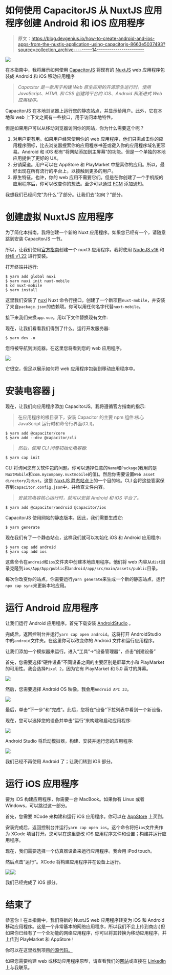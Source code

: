 # 如何使用 CapacitorJS 从 NuxtJS 应用程序创建 Android 和 iOS 应用程序

> 原文：<https://blog.devgenius.io/how-to-create-android-and-ios-apps-from-the-nuxtjs-application-using-capacitorjs-8663e5037493?source=collection_archive---------14----------------------->

![](img/4b4e8b8d4356385aca3888e5710e96ee.png)

在本指南中，我将展示如何使用 [CapacitorJS](https://capacitorjs.com/) 将现有的 [NuxtJS](https://v3.nuxtjs.org/) web 应用程序包装成 Android 和 iOS 移动应用程序

> *Capacitor 是一款用于构建 Web 原生应用的开源原生运行时。使用 JavaScript、HTML 和 CSS 创建跨平台的 iOS、Android 和渐进式 Web 应用程序。*

CapacitorJS 在本地浏览器上运行您的静态站点，并显示给用户。此外，它在本地和 web 上下文之间有一些接口，用于访问本地特性。

但是如果用户可以从移动浏览器访问你的网站，你为什么需要这个呢？

1.  对用户更有用。如果用户经常使用你的 web 应用程序，他们只需点击你的应用程序图标，比去浏览器搜索你的应用程序书签或键入你的应用程序域名更容易。Android 和 iOS 都有“将网站添加到主屏幕”的功能。但是一个单独的本地应用提供了更好的 UX。
2.  分销渠道。用户可以在 AppStore 和 PlayMarket 中搜索你的应用。所以，最好出现在所有流行的平台上，以接触到更多的用户。
3.  原生特征。也许，你的 web 应用不需要它们。但是在你创建了一个手机版的应用程序后，你可以改变你的想法。至少可以通过 [FCM](https://firebase.google.com/docs/cloud-messaging) 添加通知。

我想我们已经问完“为什么”了部分。让我们去“如何？”部分。

# 创建虚拟 NuxtJS 应用程序

为了简化本指南，我将创建一个新的 Nuxt 应用程序。如果您已经有一个，请随意跳到安装 CapacitorJS 一节。

所以，让我们使用[官方指南](https://v3.nuxtjs.org/getting-started/quick-start/)创建一个 nuxt3 应用程序。我将使用 [NodeJS v16](https://nodejs.org/) 和[纱线 v1.22](https://yarnpkg.com/) 进行安装。

打开终端并运行:

```
$ yarn add global nuxi
$ yarn nuxi init nuxt-mobile
$ cd nuxt-mobile
$ yarn install
```

这里我们安装了 [nuxi](https://www.npmjs.com/package/nuxi) Nuxt 命令行接口，创建了一个新项目`nuxt-mobile`，并安装了来自`package.json`的依赖项。你可以用任何名字代替`nuxt-mobile`。

接下来我们来换`app.vue`。用以下文件替换现有文件:

现在，让我们看看我们得到了什么。运行开发服务器:

```
$ yarn dev -o
```

您将被导航到浏览器。在这里您将看到您的 web 应用程序。

![](img/8182b9185c88bd75652f81605e5ca294.png)

它很空，但足以展示如何将 web 应用程序包装到移动应用程序中。

# 安装电容器 j

现在，让我们向应用程序添加 CapacitorJS。我将遵循官方指南的指示:

> 在应用程序的根目录下，安装 Capacitor 的主要 npm 组件:核心 JavaScript 运行时和命令行界面(CLI)。

```
$ yarn add @capacitor/core
$ yarn add --dev @capacitor/cli
```

> *然后，使用 CLI 问卷初始化电容器:*

```
$ yarn cap init
```

CLI 将询问您有关软件包的问题。你可以选择任意的`Name`和`Package`(我用的是`NuxtMobile`和`com.mycompany.nuxtmobile`的值)。然后你需要设置`Web asset directory`为`dist`。这是 [NuxtJS 静态站点](https://nuxtjs.org/docs/concepts/static-site-generation/)上的一个目的地。CLI 会将这些答案保存到`capacitor.config.json`中，并检查文件内容。

> *安装完电容核心运行时，就可以安装 Android 和 iOS 平台了。*

```
$ yarn add @capacitor/android @capacitor/ios
```

CapacitorJS 使用网站的静态版本。因此，我们需要生成它:

```
$ yarn generate
```

现在我们有了一个静态站点，这样我们就可以初始化 iOS 和 Android 应用程序:

```
$ yarn cap add android
$ yarn cap add ios
```

这些命令在`android`和`ios`文件夹中创建本地应用程序。他们将 web 内容从`dist`目录克隆到`ios/App/App/public`和`android/app/src/main/assets/public`目录。

每次你改变你的站点，你需要运行`yarn generate`来生成一个新的静态站点，运行`npx cap sync`来更新本地应用。

# 运行 Android 应用程序

让我们运行 Android 应用程序。首先下载安装 [AndroidStudio](https://developer.android.com/studio) 。

完成后，返回控制台并运行`yarn cap open android`。这将打开 AndroidStudio 中的`android`文件夹。在这里你可以改变你的 Android 文件和运行应用程序。

让我们添加一个模拟器来运行。进入“工具”->“设备管理器”，点击“创建设备”

首先，您需要选择“硬件设备”不同设备之间的主要区别是屏幕大小和 PlayMarket 的可用性。我会选择`Pixel 2`，因为它有 PlayMarket 和 5.0 英寸的屏幕。

![](img/f9796a8b427311777b23d9c27e1019d5.png)

然后，您需要选择 Android OS 映像。我会用`Android API 33`。

![](img/2c1b14c392fecff157cc69ff3416204a.png)

最后，单击“下一步”和“完成”。此后，您将在“设备”下拉列表中看到一个新设备。

现在，您可以选择您的设备并单击“运行”来构建和启动应用程序:

![](img/91949e0a2563e9e11ccdfa525f95768d.png)

Android Studio 将启动模拟器，构建、安装并运行您的应用程序:

![](img/928fea7f45e87fc689dc4e8b0eb2af4c.png)

我们已经不再使用 Android 了；让我们转到 iOS 部分。

# 运行 iOS 应用程序

要为 iOS 构建应用程序，你需要一台 MacBook。如果你有 Linux 或者 Windows，可以跳过这一部分。

首先，您需要 XCode 来构建和运行 iOS 应用程序。你可以在 [AppStore](https://apps.apple.com/us/app/xcode/id497799835) 上买到。

安装完成后，返回控制台并运行`yarn cap open ios`。这个命令将把`ios`文件夹作为 XCode 项目打开。您可以在这里更改 iOS 应用程序文件和设置；构建并运行应用程序。

现在，我们需要选择一个仿真器设备来运行应用程序。我会用 iPod touch。

然后点击“运行”。XCode 将构建应用程序并在设备上运行。

![](img/25ff174fd5f532e94fade7bbb36284e4.png)![](img/849d02ab4c6e8db88f3553db47085707.png)

我们已经完成了 iOS 部分。

# 结束了

恭喜你！在本指南中，我们将新的 NuxtJS web 应用程序转变为 iOS 和 Android 移动应用程序。这是一个非常基本的网络应用程序，所以我们不会上传到商店:)但如果你已经有了一个全功能的网络应用程序，你可以将其转换为移动应用程序，并上传到 PlayMarket 和 AppStore！

你可以在这里找到项目[的源代码。](https://github.com/eugen1j/nuxt-mobile)

如果您需要构建 web 或移动应用程序原型，请查看我们的[网站](https://daiquiri.team/services/prototyping?utm_medium=referral&utm_source=medium_blog&utm_campaign=nuxt_mobile_1)或直接在 [LinkedIn](https://www.linkedin.com/in/yevhen-bondar/) 上与我联系。
